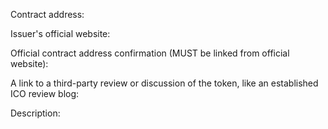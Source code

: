 <!--
This is a token listing request template. Please follow it if you are requesting a token listing.
Token listing guide: https://www.reddit.com/user/somidax/comments/86fv4h/how_to_get_an_erc20223_token_listed_on_coinestate/
Got questions? Join twitter chat: https://twiter.com/somidax
-->

Contract address:

Issuer's official website:

<!-- Contract address confirmation MUST be linked from the official website and MUST be visible publicly. It CANNOT be an Etherscan.io link. If the confirmation is not visible immediately, include an explanation of how to find it. -->

Official contract address confirmation (MUST be linked from official website):


<!-- Contract address confirmation MUST be linked from the official website and MUST be visible publicly. It CANNOT be an Etherscan.io link. If the confirmation is not visible immediately, include an explanation of how to find it. -->

A link to a third-party review or discussion of the token, like an established ICO review blog:


Description:


<!-- If you are not requesting to list a token, feel free to delete this template -->
